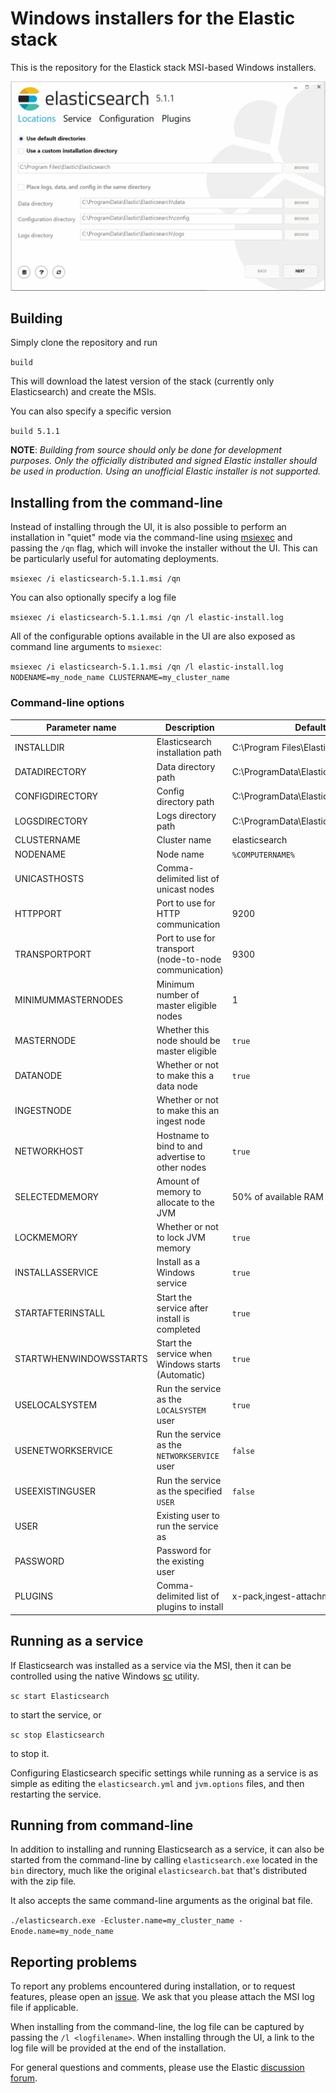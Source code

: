 # Windows installers for the Elastic stack

This is the repository for the Elastick stack MSI-based Windows installers.

![Example Install Flow](images/example-flow.gif)

## Building

Simply clone the repository and run

`build`

This will download the latest version of the stack (currently only Elasticsearch) and create the MSIs.

You can also specify a specific version

`build 5.1.1`

**NOTE**: *Building from source should only be done for development purposes.  Only the officially distributed and signed Elastic installer should be used in production. Using an unofficial Elastic installer is not supported.*

## Installing from the command-line

Instead of installing through the UI, it is also possible to perform an installation in "quiet" mode via the command-line using [msiexec](https://technet.microsoft.com/en-us/library/bb490936.aspx?f=255&MSPPError=-2147217396) and passing the `/qn` flag, which will invoke the installer without the UI.  This can be particularly useful for automating deployments.

`msiexec /i elasticsearch-5.1.1.msi /qn`

You can also optionally specify a log file

`msiexec /i elasticsearch-5.1.1.msi /qn /l elastic-install.log`

All of the configurable options available in the UI are also exposed as command line arguments to `msiexec`:

`msiexec /i elasticsearch-5.1.1.msi /qn /l elastic-install.log NODENAME=my_node_name CLUSTERNAME=my_cluster_name`

### Command-line options

| Parameter name                   | Description                      | Default value                    |
| -------------------------------- | -------------------------------- | -------------------------------- |
| INSTALLDIR                       | Elasticsearch installation path  | C:\Program Files\Elastic\Elasticsearch |
| DATADIRECTORY                    | Data directory path              | C:\ProgramData\Elastic\Elasticsearch\data |
| CONFIGDIRECTORY                  | Config directory path            | C:\ProgramData\Elastic\Elasticsearch\config |
| LOGSDIRECTORY                    | Logs directory path              | C:\ProgramData\Elastic\Elasticsearch\logs |
| CLUSTERNAME                      | Cluster name                     | elasticsearch |
| NODENAME                         | Node name                        | `%COMPUTERNAME%` |
| UNICASTHOSTS                     | Comma-delimited list of unicast nodes ||
| HTTPPORT                         | Port to use for HTTP communication | 9200 |
| TRANSPORTPORT                    | Port to use for transport (node-to-node communication) | 9300 |
| MINIMUMMASTERNODES               | Minimum number of master eligible nodes | 1 |
| MASTERNODE                       | Whether this node should be master eligible | `true` |
| DATANODE                         | Whether or not to make this a data node     | `true` |
| INGESTNODE                       | Whether or not to make this an ingest node| | `true` |
| NETWORKHOST                      | Hostname to bind to and advertise to other nodes | `true` |
| SELECTEDMEMORY                   | Amount of memory to allocate to the JVM | 50% of available RAM capped at 32GB |
| LOCKMEMORY                       | Whether or not to lock JVM memory           | `true` |
| INSTALLASSERVICE                 | Install as a Windows service                | `true` |
| STARTAFTERINSTALL                | Start the service after install is completed | `true` |
| STARTWHENWINDOWSSTARTS           | Start the service when Windows starts (Automatic) | `true` |
| USELOCALSYSTEM                   | Run the service as the `LOCALSYSTEM` user | `true` |
| USENETWORKSERVICE                | Run the service as the `NETWORKSERVICE` user | `false` |
| USEEXISTINGUSER                  | Run the service as the specified `USER` | `false` |
| USER                             | Existing user to run the service as     ||
| PASSWORD                         | Password for the existing user          ||
| PLUGINS                          | Comma-delimited list of plugins to install | x-pack,ingest-attachment,ingest-geoip |

## Running as a service

If Elasticsearch was installed as a service via the MSI, then it can be controlled using the native Windows [sc](https://technet.microsoft.com/en-us/library/bb490995.aspx) utility.

`sc start Elasticsearch`

to start the service, or

`sc stop Elasticsearch`

to stop it.

Configuring Elasticsearch specific settings while running as a service is as simple as editing the `elasticsearch.yml` and `jvm.options` files, and then restarting the service.

## Running from command-line

In addition to installing and running Elasticsearch as a service, it can also be started from the command-line by calling `elasticsearch.exe` located in the `bin` directory, much like the original `elasticsearch.bat` that's distributed with the zip file.

It also accepts the same command-line arguments as the original bat file.

`./elasticsearch.exe -Ecluster.name=my_cluster_name -Enode.name=my_node_name`

## Reporting problems

To report any problems encountered during installation, or to request features, please open an [issue]().  We ask that you please attach the MSI log file if applicable.

When installing from the command-line, the log file can be captured by passing the `/l <logfilename>`.  When installing through the UI, a link to the log file will be provided at the end of the installation.

For general questions and comments, please use the Elastic [discussion forum](https://discuss.elastic.co/).
